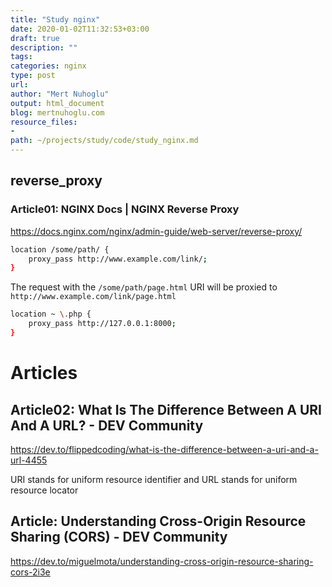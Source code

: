 ```yaml
---
title: "Study nginx"
date: 2020-01-02T11:32:53+03:00 
draft: true
description: ""
tags:
categories: nginx
type: post
url:
author: "Mert Nuhoglu"
output: html_document
blog: mertnuhoglu.com
resource_files:
-
path: ~/projects/study/code/study_nginx.md
---
```


## reverse_proxy

### Article01: NGINX Docs | NGINX Reverse Proxy

https://docs.nginx.com/nginx/admin-guide/web-server/reverse-proxy/

``` bash
location /some/path/ {
    proxy_pass http://www.example.com/link/;
}
``` 

The request with the `/some/path/page.html` URI will be proxied to `http://www.example.com/link/page.html`

``` bash
location ~ \.php {
    proxy_pass http://127.0.0.1:8000;
}

``` 

# Articles

## Article02: What Is The Difference Between A URI And A URL? - DEV Community 

https://dev.to/flippedcoding/what-is-the-difference-between-a-uri-and-a-url-4455

URI stands for uniform resource identifier and URL stands for uniform resource locator

## Article: Understanding Cross-Origin Resource Sharing (CORS) - DEV Community

https://dev.to/miguelmota/understanding-cross-origin-resource-sharing-cors-2i3e

